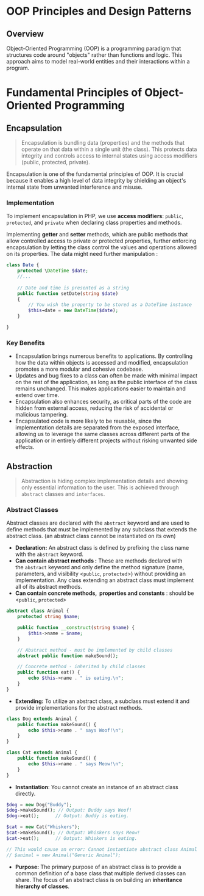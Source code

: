 # OOP Principles and Design Patterns

## Overview

Object-Oriented Programming (OOP) is a programming paradigm that structures code around "objects" rather than functions and logic. This approach aims to model real-world entities and their interactions within a program.


# Fundamental Principles of Object-Oriented Programming


## Encapsulation

> Encapsulation is bundling data (properties) and the methods that operate on that data within a single unit (the class). This protects data integrity and controls access to internal states using access modifiers (public, protected, private).

Encapsulation is one of the fundamental principles of OOP. It is crucial because it enables a high level of data integrity by shielding an object's internal state from unwanted interference and misuse.


### Implementation

To implement encapsulation in PHP, we use **access modifiers**: `public`, `protected`, and `private` when declaring class properties and methods. 

Implementing **getter** and **setter** methods, which are public methods that allow controlled access to private or protected properties, further enforcing encapsulation by letting the class control the values and operations allowed on its properties. 
The data might need further manipulation : 

```php
class Date {
	protected \DateTime $date;
	//...
	
	// Date and time is presented as a string
	public function setDate(string $date)
	{
		// You wish the property to be stored as a DateTime instance
		$this→date = new DateTime($date);
	}

}
```


### Key Benefits

- Encapsulation brings numerous benefits to applications. By controlling how the data within objects is accessed and modified, encapsulation promotes a more modular and cohesive codebase. 
- Updates and bug fixes to a class can often be made with minimal impact on the rest of the application, as long as the public interface of the class remains unchanged. This makes applications easier to maintain and extend over time.
- Encapsulation also enhances security, as critical parts of the code are hidden from external access, reducing the risk of accidental or malicious tampering. 
- Encapsulated code is more likely to be reusable, since the implementation details are separated from the exposed interface, allowing us to leverage the same classes across different parts of the application or in entirely different projects without risking unwanted side effects.



## Abstraction

> Abstraction is hiding complex implementation details and showing only essential information to the user. This is achieved through `abstract` classes and `interfaces`.


### Abstract Classes

Abstract classes are declared with the `abstract` keyword and are used to define methods that must be implemented by any subclass that extends the abstract class. (an abstract class cannot be instantiated on its own)

- **Declaration:** An abstract class is defined by prefixing the class name with the `abstract` keyword.
- **Can contain abstract methods :** These are methods declared with the `abstract` keyword and only define the method signature (name, parameters, and visibility <`public`, `protected`>) without providing an implementation. Any class extending an abstract class must implement all of its abstract methods.
- **Can contain concrete methods,  properties and constants** : should be <`public`, `protected`>

```php
abstract class Animal {
    protected string $name;

    public function __construct(string $name) {
        $this->name = $name;
    }

    // Abstract method - must be implemented by child classes
    abstract public function makeSound();

    // Concrete method - inherited by child classes
    public function eat() {
        echo $this->name . " is eating.\n";
    }
}

```

- **Extending:** To utilize an abstract class, a subclass must extend it and provide implementations for the abstract methods.

```php
class Dog extends Animal {
    public function makeSound() {
        echo $this->name . " says Woof!\n";
    }
}

class Cat extends Animal {
    public function makeSound() {
        echo $this->name . " says Meow!\n";
    }
}
```

- **Instantiation**: You cannot create an instance of an abstract class directly.

```php
$dog = new Dog("Buddy");
$dog->makeSound(); // Output: Buddy says Woof!
$dog->eat();      // Output: Buddy is eating.

$cat = new Cat("Whiskers");
$cat->makeSound(); // Output: Whiskers says Meow!
$cat->eat();      // Output: Whiskers is eating.

// This would cause an error: Cannot instantiate abstract class Animal
// $animal = new Animal("Generic Animal");
```

- **Purpose:** The primary purpose of an abstract class is to provide a common definition of a base class that multiple derived classes can share. The focus of an abstract class is on building an **inheritance hierarchy of classes**.

